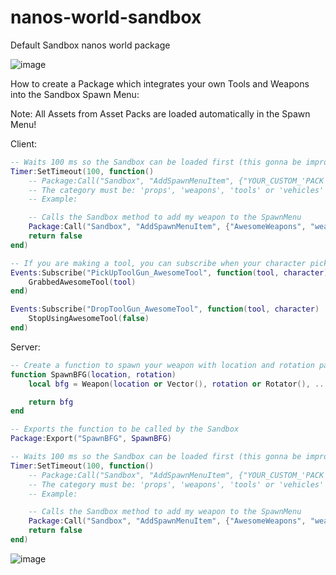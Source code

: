 # nanos-world-sandbox
Default Sandbox nanos world package

![image](https://user-images.githubusercontent.com/6226807/121760112-7d254d80-caff-11eb-968e-20f77aa3c7d3.png)

How to create a Package which integrates your own Tools and Weapons into the Sandbox Spawn Menu:

Note: All Assets from Asset Packs are loaded automatically in the Spawn Menu!

Client:

```lua
-- Waits 100 ms so the Sandbox can be loaded first (this gonna be improved soon™)
Timer:SetTimeout(100, function()
	-- Package:Call("Sandbox", "AddSpawnMenuItem", {"YOUR_CUSTOM_'PACK'_NAME", "CATEGORY", "TOOL_ID", "TOOL_LABEL", "IMAGE_PATH"})
	-- The category must be: 'props', 'weapons', 'tools' or 'vehicles'
	-- Example:

	-- Calls the Sandbox method to add my weapon to the SpawnMenu
	Package:Call("Sandbox", "AddSpawnMenuItem", {"AwesomeWeapons", "weapons", "BFG", "Big Fucking Gun", "package///AwesomeWeapons/Client/SK_BFG.jpg"})
	return false
end)

-- If you are making a tool, you can subscribe when your character picks up or drops the Tool
Events:Subscribe("PickUpToolGun_AwesomeTool", function(tool, character)
	GrabbedAwesomeTool(tool)
end)

Events:Subscribe("DropToolGun_AwesomeTool", function(tool, character)
	StopUsingAwesomeTool(false)
end)
```

Server:

```lua
-- Create a function to spawn your weapon with location and rotation parameters
function SpawnBFG(location, rotation)
	local bfg = Weapon(location or Vector(), rotation or Rotator(), ...)

	return bfg
end

-- Exports the function to be called by the Sandbox 
Package:Export("SpawnBFG", SpawnBFG)

-- Waits 100 ms so the Sandbox can be loaded first (this gonna be improved soon™)
Timer:SetTimeout(100, function()
	-- Package:Call("Sandbox", "AddSpawnMenuItem", {"YOUR_CUSTOM_'PACK'_NAME", "CATEGORY", "TOOL_ID", "PACKAGE_PATH", "PACKAGE_FUNCTION_NAME"})
	-- The category must be: 'props', 'weapons', 'tools' or 'vehicles'
	-- Example:

	-- Calls the Sandbox method to add my weapon to the SpawnMenu
	Package:Call("Sandbox", "AddSpawnMenuItem", {"AwesomeWeapons", "weapons", "BFG", "awesome-weapons", "SpawnBFG"})
	return false
end)
```

![image](https://user-images.githubusercontent.com/6226807/121760136-9a5a1c00-caff-11eb-8478-9694135d1378.png)
